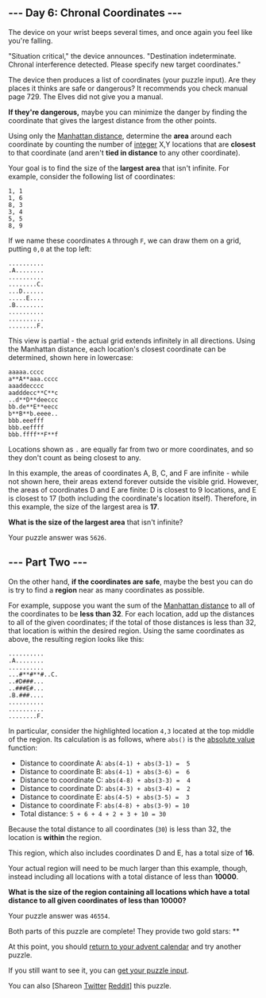 
## --- Day 6: Chronal Coordinates ---

The device on your wrist beeps several times, and once again you feel like you're falling.

"Situation critical," the device announces. "Destination indeterminate. Chronal interference detected. Please specify new target coordinates."

The device then produces a list of coordinates (your puzzle input). Are they places it thinks are safe or dangerous? It recommends you check manual page 729. The Elves did not give you a manual.

**If they're dangerous,** maybe you can minimize the danger by finding the coordinate that gives the largest distance from the other points.

Using only the [Manhattan distance](https://en.wikipedia.org/wiki/Taxicab_geometry), determine the **area** around each coordinate by counting the number of [integer](https://en.wikipedia.org/wiki/Integer) X,Y locations that are **closest** to that coordinate (and aren't **tied in distance** to any other coordinate).

Your goal is to find the size of the **largest area** that isn't infinite. For example, consider the following list of coordinates:

```
1, 1
1, 6
8, 3
3, 4
5, 5
8, 9

```

If we name these coordinates `A` through `F`, we can draw them on a grid, putting `0,0` at the top left:

```
..........
.A........
..........
........C.
...D......
.....E....
.B........
..........
..........
........F.

```

This view is partial - the actual grid extends infinitely in all directions.  Using the Manhattan distance, each location's closest coordinate can be determined, shown here in lowercase:

```
aaaaa.cccc
a**A**aaa.cccc
aaaddecccc
aadddecc**C**c
..d**D**deeccc
bb.de**E**eecc
b**B**b.eeee..
bbb.eeefff
bbb.eeffff
bbb.ffff**F**f

```

Locations shown as `.` are equally far from two or more coordinates, and so they don't count as being closest to any.

In this example, the areas of coordinates A, B, C, and F are infinite - while not shown here, their areas extend forever outside the visible grid. However, the areas of coordinates D and E are finite: D is closest to 9 locations, and E is closest to 17 (both including the coordinate's location itself).  Therefore, in this example, the size of the largest area is **17**.

**What is the size of the largest area** that isn't infinite?

Your puzzle answer was `5626`.

## --- Part Two ---

On the other hand, **if the coordinates are safe**, maybe the best you can do is try to find a **region** near as many coordinates as possible.

For example, suppose you want the sum of the [Manhattan distance](https://en.wikipedia.org/wiki/Taxicab_geometry) to all of the coordinates to be **less than 32**.  For each location, add up the distances to all of the given coordinates; if the total of those distances is less than 32, that location is within the desired region. Using the same coordinates as above, the resulting region looks like this:

```
..........
.A........
..........
...#**#**#..C.
..#D###...
..###E#...
.B.###....
..........
..........
........F.

```

In particular, consider the highlighted location `4,3` located at the top middle of the region. Its calculation is as follows, where `abs()` is the [absolute value](https://en.wikipedia.org/wiki/Absolute_value) function:

- Distance to coordinate A: `abs(4-1) + abs(3-1) =  5`
- Distance to coordinate B: `abs(4-1) + abs(3-6) =  6`
- Distance to coordinate C: `abs(4-8) + abs(3-3) =  4`
- Distance to coordinate D: `abs(4-3) + abs(3-4) =  2`
- Distance to coordinate E: `abs(4-5) + abs(3-5) =  3`
- Distance to coordinate F: `abs(4-8) + abs(3-9) = 10`
- Total distance: `5 + 6 + 4 + 2 + 3 + 10 = 30`

Because the total distance to all coordinates (`30`) is less than 32, the location is **within** the region.

This region, which also includes coordinates D and E, has a total size of **16**.

Your actual region will need to be much larger than this example, though, instead including all locations with a total distance of less than **10000**.

**What is the size of the region containing all locations which have a total distance to all given coordinates of less than 10000?**

Your puzzle answer was `46554`.

Both parts of this puzzle are complete! They provide two gold stars: **

At this point, you should [return to your advent calendar](/2018) and try another puzzle.

If you still want to see it, you can [get your puzzle input](6/input).

You can also [Shareon
  [Twitter](https://twitter.com/intent/tweet?text=I%27ve+completed+%22Chronal+Coordinates%22+%2D+Day+6+%2D+Advent+of+Code+2018&amp;url=https%3A%2F%2Fadventofcode%2Ecom%2F2018%2Fday%2F6&amp;related=ericwastl&amp;hashtags=AdventOfCode)
[Reddit](http://www.reddit.com/submit?url=https%3A%2F%2Fadventofcode%2Ecom%2F2018%2Fday%2F6&amp;title=I%27ve+completed+%22Chronal+Coordinates%22+%2D+Day+6+%2D+Advent+of+Code+2018)] this puzzle.
